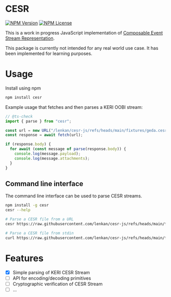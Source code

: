 # CESR

[![NPM Version](https://img.shields.io/npm/v/cesr.svg?style=flat)](https://www.npmjs.com/package/cesr)
[![NPM License](https://img.shields.io/npm/l/cesr.svg?style=flat)](https://github.com/lenkan/cesr-js/blob/main/LICENSE)

This is a work in progress JavaScript implementation of [Composable Event Stream Representation](https://github.com/trustoverip/tswg-cesr-specification).

This package is currently not intended for any real world use case. It has been implemented for learning purposes.

# Usage

Install using npm

```bash
npm install cesr
```

Example usage that fetches and then parses a KERI OOBI stream:

```typescript
// @ts-check
import { parse } from "cesr";

const url = new URL("/lenkan/cesr-js/refs/heads/main/fixtures/geda.cesr", "https://raw.githubusercontent.com");
const response = await fetch(url);

if (response.body) {
  for await (const message of parse(response.body)) {
    console.log(message.payload);
    console.log(message.attachments);
  }
}
```

## Command line interface

The command line interface can be used to parse CESR streams.

```bash
npm install -g cesr
cesr --help

# Parse a CESR file from a URL
cesr https://raw.githubusercontent.com/lenkan/cesr-js/refs/heads/main/fixtures/geda.cesr

# Parse a CESR file from stdin
curl https://raw.githubusercontent.com/lenkan/cesr-js/refs/heads/main/fixtures/geda.cesr | cesr --pretty -
```

# Features

- [x] Simple parsing of KERI CESR Stream
- [ ] API for encoding/decoding primitives
- [ ] Cryptographic verification of CESR Stream
- [ ] ...
